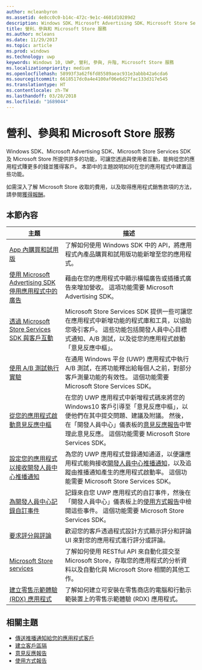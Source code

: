 ```yaml
---
author: mcleanbyron
ms.assetid: 4e8cc0c0-b14c-472c-9e1c-4601d10289d2
description: Windows SDK、Microsoft Advertising SDK、Microsoft Store Services SDK 及 Microsoft Store 提供許多功能，可讓您透過應用程式賺更多的錢，並讓客戶透過吸引您的使用者來獲利。
title: 營利、參與和 Microsoft Store 服務
ms.author: mcleans
ms.date: 11/29/2017
ms.topic: article
ms.prod: windows
ms.technology: uwp
keywords: Windows 10, UWP, 營利, 參與, 升階, Microsoft Store 服務
ms.localizationpriority: medium
ms.openlocfilehash: 58993f3a62f6fd85589aeac931e3abbb42a6cda6
ms.sourcegitcommit: 6618517dc0a4e4100af06e6d27fac133d317e545
ms.translationtype: HT
ms.contentlocale: zh-TW
ms.lasthandoff: 03/28/2018
ms.locfileid: "1689044"
---
```

# <a name="monetization-engagement-and-store-services"></a>營利、參與和 Microsoft Store 服務

Windows SDK、Microsoft Advertising SDK、Microsoft Store Services SDK 及 Microsoft Store 所提供許多的功能，可讓您透過與使用者互動，能夠從您的應用程式賺更多的錢並獲得客戶。 本節中的主題說明如何在您的應用程式中建置這些功能。

如需深入了解 Microsoft Store 收取的費用，以及取得應用程式銷售款項的方法，請參閱[獲得報酬](../publish/getting-paid-apps.md)。

## <a name="in-this-section"></a>本節內容

| 主題                | 描述                 |
|--------------------|-----------------------------|
| [ App 內購買和試用版](in-app-purchases-and-trials.md)      | 了解如何使用 Windows SDK 中的 API，將應用程式內產品購買和試用版功能新增至您的應用程式。  |
| [使用 Microsoft Advertising SDK 停用應用程式中的廣告](display-ads-in-your-app.md)      |   藉由在您的應用程式中顯示橫幅廣告或插播式廣告來增加營收。 這項功能需要 Microsoft Advertising SDK。 |
| [透過 Microsoft Store Services SDK 與客戶互動](microsoft-store-services-sdk.md)      | Microsoft Store Services SDK 提供一些可讓您在應用程式中新增功能的程式庫和工具，以協助您吸引客戶。 這些功能包括開發人員中心目標式通知、A/B 測試，以及從您的應用程式啟動「意見反應中樞」。 |
| [使用 A/B 測試執行實驗](run-app-experiments-with-a-b-testing.md)      |   在通用 Windows 平台 (UWP) 應用程式中執行 A/B 測試，在將功能釋出給每個人之前，對部分客戶測量功能的有效性。 這個功能需要 Microsoft Store Services SDK。  |
| [從您的應用程式啟動意見反應中樞](launch-feedback-hub-from-your-app.md)      |   在您的 UWP 應用程式中新增程式碼來將您的 Windows10 客戶引導至「意見反應中樞」，以便他們在其中提交問題、建議及附議。 然後，在「開發人員中心」儀表板的[意見反應報告](../publish/feedback-report.md)中管理此意見反應。 這個功能需要 Microsoft Store Services SDK。   |
| [設定您的應用程式以接收開發人員中心推播通知](configure-your-app-to-receive-dev-center-notifications.md)  |  為您的 UWP 應用程式登錄通知通道，以便讓應用程式能夠接收[開發人員中心推播通知](../publish/send-push-notifications-to-your-apps-customers.md)，以及追蹤由推播通知產生的應用程式啟動率。 這個功能需要 Microsoft Store Services SDK。  |
| [為開發人員中心記錄自訂事件](log-custom-events-for-dev-center.md)  | 記錄來自您 UWP 應用程式的自訂事件，然後在「開發人員中心」儀表板上的[使用方式報告](../publish/usage-report.md)中檢閱這些事件。 這個功能需要 Microsoft Store Services SDK。 |
| [要求評分與評論](request-ratings-and-reviews.md) |  歡迎您的客戶透過程式設計方式顯示評分和評論 UI 來對您的應用程式進行評分或評論。  |
| [Microsoft Store services](using-windows-store-services.md)    |  了解如何使用 RESTful API 來自動化提交至 Microsoft Store，存取您的應用程式的分析資料以及自動化與 Microsoft Store 相關的其他工作。    |
| [建立零售示範體驗 (RDX) 應用程式](retail-demo-experience.md)        |  了解如何建立可安裝在零售商店的電腦和行動示範裝置上的零售示範體驗 (RDX) 應用程式。  |

## <a name="related-topics"></a>相關主題

* [傳送推播通知給您的應用程式客戶](../publish/send-push-notifications-to-your-apps-customers.md)
* [建立客戶區隔](../publish/create-customer-segments.md)
* [意見反應報告](../publish/feedback-report.md)
* [使用方式報告](../publish/usage-report.md)
